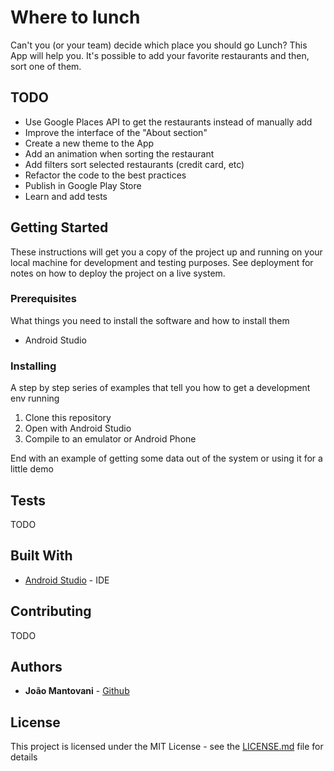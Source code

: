# Where to lunch

Can't you (or your team) decide which place you should go Lunch? This App will help you. 
It's possible to add your favorite restaurants and then, sort one of them.

## TODO

 - Use Google Places API to get the restaurants instead of manually add
 - Improve the interface of the "About section"
 - Create a new theme to the App
 - Add an animation when sorting the restaurant
 - Add filters sort selected restaurants (credit card, etc)
 - Refactor the code to the best practices
 - Publish in Google Play Store
 - Learn and add tests

## Getting Started

These instructions will get you a copy of the project up and running on your local machine for development and testing purposes. See deployment for notes on how to deploy the project on a live system.

### Prerequisites

What things you need to install the software and how to install them
 
 - Android Studio

### Installing

A step by step series of examples that tell you how to get a development env running

 1. Clone this repository
 2. Open with Android Studio
 3. Compile to an emulator or Android Phone

End with an example of getting some data out of the system or using it for a little demo

## Tests

TODO

## Built With

* [Android Studio](https://developer.android.com/studio/) - IDE

## Contributing

TODO
 

## Authors

* **João Mantovani** - [Github](https://github.com/JoaoMantovani)

## License

This project is licensed under the MIT License - see the [LICENSE.md](LICENSE.md) file for details

